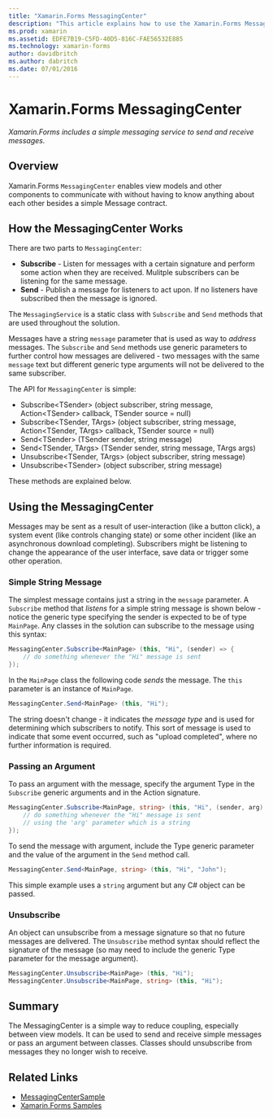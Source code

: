 ```yaml
---
title: "Xamarin.Forms MessagingCenter"
description: "This article explains how to use the Xamarin.Forms MessagingCenter to send and receive messages, to reduce coupling between classes such as view models."
ms.prod: xamarin
ms.assetid: EDFE7B19-C5FD-40D5-816C-FAE56532E885
ms.technology: xamarin-forms
author: davidbritch
ms.author: dabritch
ms.date: 07/01/2016
---
```


# Xamarin.Forms MessagingCenter

_Xamarin.Forms includes a simple messaging service to send and receive messages._

<a name="Overview" />

## Overview

Xamarin.Forms `MessagingCenter` enables view models and other components to communicate with without having to know anything about each other besides a simple Message contract.

<a name="How_the_MessagingCenter_Works" />

## How the MessagingCenter Works

There are two parts to `MessagingCenter`:

-  **Subscribe** - Listen for messages with a certain signature and perform some action when they are received. Mulitple subscribers can be listening for the same message.
-  **Send** - Publish a message for listeners to act upon. If no listeners have subscribed then the message is ignored.


The `MessagingService` is a static class with `Subscribe` and `Send` methods that are used throughout the solution.

Messages have a string `message` parameter that is used as way to *address* messages. The `Subscribe` and `Send` methods use generic parameters to further control how messages are delivered - two messages with the same `message` text but different generic type arguments will not be delivered to the same subscriber.

The API for `MessagingCenter` is simple:

-  Subscribe&lt;TSender> (object subscriber, string message, Action&lt;TSender> callback, TSender source = null)
-  Subscribe&lt;TSender, TArgs> (object subscriber, string message, Action&lt;TSender, TArgs> callback, TSender source = null)
-  Send&lt;TSender> (TSender sender, string message)
-  Send&lt;TSender, TArgs> (TSender sender, string message, TArgs args)
-  Unsubscribe&lt;TSender, TArgs> (object subscriber, string message)
-  Unsubscribe&lt;TSender> (object subscriber, string message)


These methods are explained below.

<a name="Using_the_MessagingCenter" />

## Using the MessagingCenter

Messages may be sent as a result of user-interaction (like a button click), a system event (like controls changing state) or some other incident (like an asynchronous download completing). Subscribers might be listening to change the appearance of the user interface, save data or trigger some other operation.

### Simple String Message

The simplest message contains just a string in the `message` parameter. A `Subscribe` method that *listens* for a simple string message is shown below - notice the generic type specifying the sender is expected to be of type `MainPage`. Any classes in the solution can subscribe to the message using this syntax:

```csharp
MessagingCenter.Subscribe<MainPage> (this, "Hi", (sender) => {
    // do something whenever the "Hi" message is sent
});
```

In the `MainPage` class the following code *sends* the message. The `this` parameter is an instance of `MainPage`.

```csharp
MessagingCenter.Send<MainPage> (this, "Hi");
```

The string doesn't change - it indicates the *message type* and is used for determining which subscribers to notify. This sort of message is used to indicate that some event occurred, such as "upload completed", where no further information is required.

### Passing an Argument

To pass an argument with the message, specify the argument Type in the `Subscribe` generic arguments and in the Action signature.

```csharp
MessagingCenter.Subscribe<MainPage, string> (this, "Hi", (sender, arg) => {
    // do something whenever the "Hi" message is sent
    // using the 'arg' parameter which is a string
});
```

To send the message with argument, include the Type generic parameter and the value of the argument in the `Send` method call.

```csharp
MessagingCenter.Send<MainPage, string> (this, "Hi", "John");
```

This simple example uses a `string` argument but any C# object can be passed.

### Unsubscribe

An object can unsubscribe from a message signature so that no future messages are delivered. The `Unsubscribe` method syntax should reflect the signature of the message (so may need to include the generic Type parameter for the message argument).

```csharp
MessagingCenter.Unsubscribe<MainPage> (this, "Hi");
MessagingCenter.Unsubscribe<MainPage, string> (this, "Hi");
```

<a name="Summary" />

## Summary

The MessagingCenter is a simple way to reduce coupling, especially between view models. It can be used to send and receive simple messages or pass an argument between classes. Classes should unsubscribe from messages they no longer wish to receive.


## Related Links

- [MessagingCenterSample](https://developer.xamarin.com/samples/UsingMessagingCenter)
- [Xamarin.Forms Samples](https://github.com/xamarin/xamarin-forms-samples)
